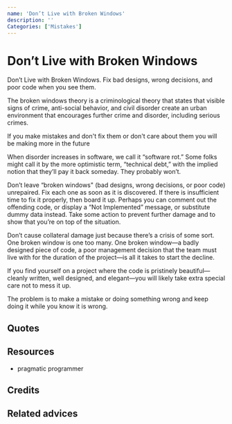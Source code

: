```yaml
---
name: 'Don’t Live with Broken Windows'
description: ''
Categories: ['Mistakes']
---
```

# Don’t Live with Broken Windows

Don’t Live with Broken Windows. Fix bad designs, wrong decisions, and poor code when you see them.

The broken windows theory is a criminological theory that states that visible signs of crime, anti-social behavior, and civil disorder create an urban environment that encourages further crime and disorder, including serious crimes.

If you make mistakes and don't fix them or don't care about them you will be making more in the future

When disorder increases in software, we call it “software rot.” Some folks might call it by the more optimistic term, “technical debt,” with the implied notion that they’ll pay it back someday. They probably won’t.

Don’t leave “broken windows" (bad designs, wrong decisions, or poor code) unrepaired. Fix each one as soon as it is discovered. If there is insufficient time to fix it properly, then board it up. Perhaps you can comment out the offending code, or display a “Not Implemented” message, or substitute dummy data instead. Take some action to prevent further damage and to show that you’re on top of the situation.

Don’t cause collateral damage just because there’s a crisis of some sort. One broken window is one too many. One broken window—a badly designed piece of code, a poor management decision that the team must live with for the duration of the project—is all it takes to start the decline.

If you find yourself on a project where the code is pristinely beautiful—cleanly written, well designed, and elegant—you will likely take extra special care not to mess it up.

The problem is to make a mistake or doing something wrong and keep doing it while you know it is wrong.


## Quotes

## Resources

- pragmatic programmer

## Credits

## Related advices

